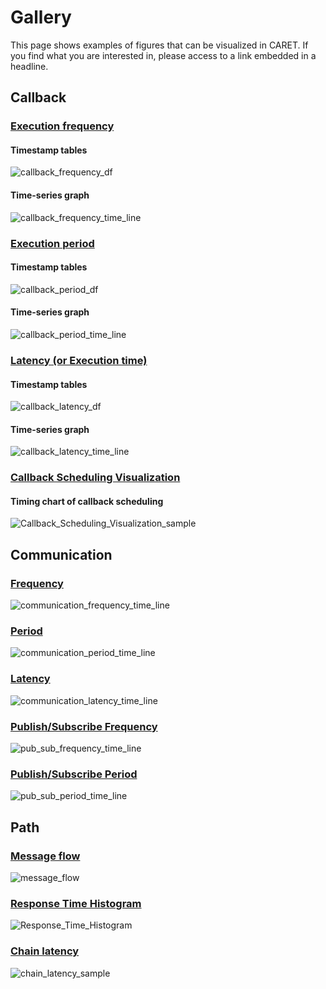 # Gallery

This page shows examples of figures that can be visualized in CARET.
If you find what you are interested in, please access to a link embedded in a headline.

## Callback

### [Execution frequency](./visualization/frequency/index.md#callback)

#### Timestamp tables

![callback_frequency_df](./imgs/callback_frequency_df.png)

#### Time-series graph

![callback_frequency_time_line](./imgs/callback_frequency_time_line.png)

### [Execution period](./visualization/period/index.md#callback)

#### Timestamp tables

![callback_period_df](./imgs/callback_period_df.png)

#### Time-series graph

![callback_period_time_line](./imgs/callback_period_time_line.png)

### [Latency (or Execution time)](./visualization/latency/index.md#callback)

#### Timestamp tables

![callback_latency_df](./imgs/callback_latency_df.png)

#### Time-series graph

![callback_latency_time_line](./imgs/callback_latency_time_line.png)

### [Callback Scheduling Visualization](./visualization/scheduling/callback.md)

#### Timing chart of callback scheduling

![Callback_Scheduling_Visualization_sample](./visualization/imgs/callback_scheduling_executor.png)

## Communication

### [Frequency](./visualization/frequency/index.md#communication)

![communication_frequency_time_line](./imgs/communication_frequency_time_line.png)

### [Period](./visualization/period/index.md#communication)

![communication_period_time_line](./imgs/communication_period_time_line.png)

### [Latency](./visualization/latency/index.md#communication)

![communication_latency_time_line](./imgs/communication_latency_time_line.png)

### [Publish/Subscribe Frequency](./visualization/frequency/index.md#publish-and-subscription)

![pub_sub_frequency_time_line](./imgs/pub_sub_frequency_time_line.png)

### [Publish/Subscribe Period](./visualization/period/index.md#publish-and-subscription)

![pub_sub_period_time_line](./imgs/pub_sub_period_time_line.png)

## Path

### [Message flow](./visualization/path/message_flow.md)

![message_flow](./imgs/message_flow_sample.png)

### [Response Time Histogram](./visualization/path/response_time.md)

![Response_Time_Histogram](./imgs/response_time_default_histogram.png)

### [Chain latency](./visualization/path/chain_latency.md)

![chain_latency_sample](./imgs/chain_latency_sample.png)

